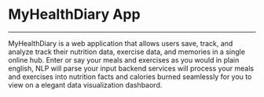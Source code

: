 # MyHealthDiary App
---

MyHealthDiary is a web application that allows users save, track, and analyze
track their nutrition data, exercise data, and memories in a single online hub.
Enter or say your meals and exercises as you would in plain english, NLP will parse
your input backend services will process your meals and exercises into nutrition facts and calories burned seamlessly for you to view on a elegant data visualization dashbaord.
